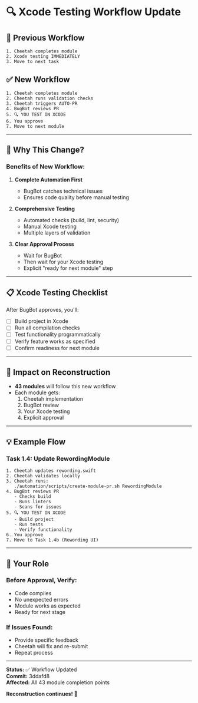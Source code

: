 # 🔍 Xcode Testing Workflow Update

## 🔄 Previous Workflow
```
1. Cheetah completes module
2. Xcode testing IMMEDIATELY
3. Move to next task
```

## ✅ New Workflow
```
1. Cheetah completes module
2. Cheetah runs validation checks
3. Cheetah triggers AUTO-PR
4. BugBot reviews PR
5. 🔍 YOU TEST IN XCODE
6. You approve
7. Move to next module
```

---

## 🎯 Why This Change?

### Benefits of New Workflow:
1. **Complete Automation First**
   - BugBot catches technical issues
   - Ensures code quality before manual testing

2. **Comprehensive Testing**
   - Automated checks (build, lint, security)
   - Manual Xcode testing
   - Multiple layers of validation

3. **Clear Approval Process**
   - Wait for BugBot
   - Then wait for your Xcode testing
   - Explicit "ready for next module" step

---

## 📋 Xcode Testing Checklist

After BugBot approves, you'll:
- [ ] Build project in Xcode
- [ ] Run all compilation checks
- [ ] Test functionality programmatically
- [ ] Verify feature works as specified
- [ ] Confirm readiness for next module

---

## 🚀 Impact on Reconstruction

- **43 modules** will follow this new workflow
- Each module gets:
  1. Cheetah implementation
  2. BugBot review
  3. Your Xcode testing
  4. Explicit approval

---

## 💡 Example Flow

### Task 1.4: Update RewordingModule

```
1. Cheetah updates rewording.swift
2. Cheetah validates locally
3. Cheetah runs: 
   ./automation/scripts/create-module-pr.sh RewordingModule
4. BugBot reviews PR
   - Checks build
   - Runs linters
   - Scans for issues
5. 🔍 YOU TEST IN XCODE
   - Build project
   - Run tests
   - Verify functionality
6. You approve
7. Move to Task 1.4b (Rewording UI)
```

---

## 🎯 Your Role

### Before Approval, Verify:
- Code compiles
- No unexpected errors
- Module works as expected
- Ready for next stage

### If Issues Found:
- Provide specific feedback
- Cheetah will fix and re-submit
- Repeat process

---

**Status:** ✅ Workflow Updated  
**Commit:** 3ddafd8  
**Affected:** All 43 module completion points

**Reconstruction continues! 🚀**

